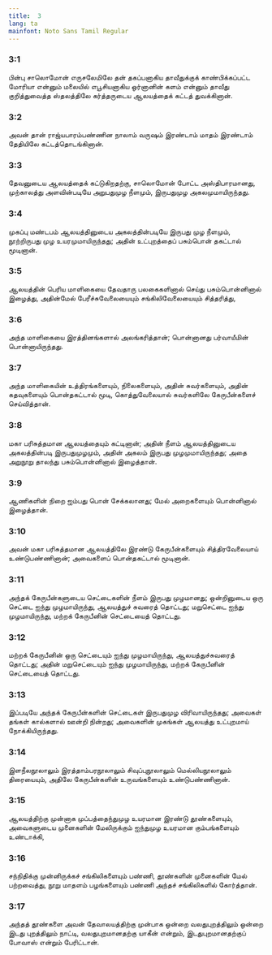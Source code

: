 ```yaml
---
title:  3
lang: ta
mainfont: Noto Sans Tamil Regular
---
```


###  3:1

பின்பு சாலொமோன் எருசலேமிலே தன் தகப்பனாகிய தாவீதுக்குக் காண்பிக்கப்பட்ட மோரியா என்னும் மலையில் எபூசியனாகிய ஒர்னானின் களம் என்னும் தாவீது குறித்துவைத்த ஸ்தலத்திலே கர்த்தருடைய ஆலயத்தைக் கட்டத் துவக்கினான்.

###  3:2

அவன் தான் ராஜ்யபாரம்பண்ணின நாலாம் வருஷம் இரண்டாம் மாதம் இரண்டாம் தேதியிலே கட்டத்தொடங்கினான்.

###  3:3

தேவனுடைய ஆலயத்தைக் கட்டுகிறதற்கு, சாலொமோன் போட்ட அஸ்திபாரமானது, முற்காலத்து அளவின்படியே அறுபதுமுழ நீளமும், இருபதுமுழ அகலமுமாயிருந்தது.

###  3:4

முகப்பு மண்டபம் ஆலயத்தினுடைய அகலத்தின்படியே இருபது முழ நீளமும், நூற்றிருபது முழ உயரமுமாயிருந்தது; அதின் உட்புறத்தைப் பசும்பொன் தகட்டால் மூடினான்.

###  3:5

ஆலயத்தின் பெரிய மாளிகையை தேவதாரு பலகைகளினால் செய்து பசும்பொன்னினால் இழைத்து, அதின்மேல் பேரீச்சுவேலையையும் சங்கிலிவேலையையும் சித்தரித்து,

###  3:6

அந்த மாளிகையை இரத்தினங்களால் அலங்கரித்தான்; பொன்னானது பர்வாயீமின் பொன்னாயிருந்தது.

###  3:7

அந்த மாளிகையின் உத்திரங்களையும், நிலைகளையும், அதின் சுவர்களையும், அதின் கதவுகளையும் பொன்தகட்டால் மூடி, கொத்துவேலையால் சுவர்களிலே கேருபீன்களைச் செய்வித்தான்.

###  3:8

மகா பரிசுத்தமான ஆலயத்தையும் கட்டினான்; அதின் நீளம் ஆலயத்தினுடைய அகலத்தின்படி இருபதுமுழமும், அதின் அகலம் இருபது முழமுமாயிருந்தது; அதை அறுநூறு தாலந்து பசும்பொன்னினால் இழைத்தான்.

###  3:9

ஆணிகளின் நிறை ஐம்பது பொன் சேக்கலானது; மேல் அறைகளையும் பொன்னினால் இழைத்தான்.

###  3:10

அவன் மகா பரிசுத்தமான ஆலயத்திலே இரண்டு கேருபீன்களையும் சித்திரவேலையாய் உண்டுபண்ணினான்; அவைகளைப் பொன்தகட்டால் மூடினான்.

###  3:11

அந்தக் கேருபீன்களுடைய செட்டைகளின் நீளம் இருபது முழமானது; ஒன்றினுடைய ஒரு செட்டை ஐந்து முழமாயிருந்து, ஆலயத்துச் சுவரைத் தொட்டது; மறுசெட்டை ஐந்து முழமாயிருந்து, மற்றக் கேருபீனின் செட்டையைத் தொட்டது.

###  3:12

மற்றக் கேருபீனின் ஒரு செட்டையும் ஐந்து முழமாயிருந்து, ஆலயத்துச்சுவரைத் தொட்டது; அதின் மறுசெட்டையும் ஐந்து முழமாயிருந்து, மற்றக் கேருபீனின் செட்டையைத் தொட்டது.

###  3:13

இப்படியே அந்தக் கேருபீன்களின் செட்டைகள் இருபதுமுழ விரிவாயிருந்தது; அவைகள் தங்கள் கால்களால் ஊன்றி நின்றது; அவைகளின் முகங்கள் ஆலயத்து உட்புறமாய் நோக்கியிருந்தது.

###  3:14

இளநீலநூலாலும் இரத்தாம்பரநூலாலும் சிவுப்புநூலாலும் மெல்லியநூலாலும் திரையையும், அதிலே கேருபீன்களின் உருவங்களையும் உண்டுபண்ணினான்.

###  3:15

ஆலயத்திற்கு முன்னாக முப்பத்தைந்துமுழ உயரமான இரண்டு தூண்களையும், அவைகளுடைய முனைகளின் மேலிருக்கும் ஐந்துமுழ உயரமான கும்பங்களையும் உண்டாக்கி,

###  3:16

சந்நிதிக்கு முன்னிருக்கச் சங்கிலிகளையும் பண்ணி, தூண்களின் முனைகளின் மேல் பற்றவைத்து, நூறு மாதளம் பழங்களையும் பண்ணி அந்தச் சங்கிலிகளில் கோர்த்தான்.

###  3:17

அந்தத் தூண்களை அவன் தேவாலயத்திற்கு முன்பாக ஒன்றை வலதுபுறத்திலும் ஒன்றை இடது புறத்திலும் நாட்டி, வலதுபுறமானதற்கு யாகீன் என்றும், இடதுபுறமானதற்குப் போவாஸ் என்றும் பேரிட்டான்.

